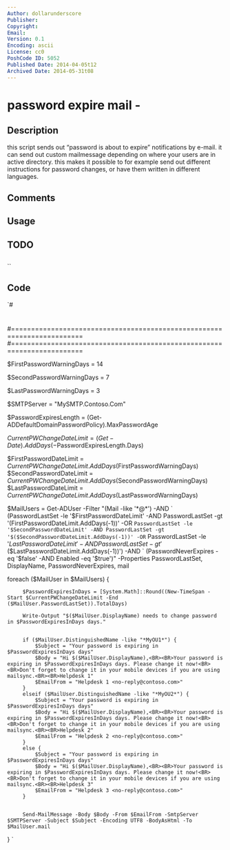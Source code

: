 ```yaml
---
Author: dollarunderscore
Publisher: 
Copyright: 
Email: 
Version: 0.1
Encoding: ascii
License: cc0
PoshCode ID: 5052
Published Date: 2014-04-05t12
Archived Date: 2014-05-31t08
---
```


# password expire mail - 

## Description

this script sends out “password is about to expire” notifications by e-mail. it can send out custom mailmessage depending on where your users are in active directory. this makes it possible to for example send out different instructions for password changes, or have them written in different languages.

## Comments



## Usage



## TODO



## 

``

## Code

`#
 #
 #========================================================================
 #========================================================================
 
 
 $FirstPasswordWarningDays = 14
 
 $SecondPasswordWarningDays = 7
 
 $LastPasswordWarningDays = 3
 
 $SMTPServer = "MySMTP.Contoso.Com"
 
 $PasswordExpiresLength = (Get-ADDefaultDomainPasswordPolicy).MaxPasswordAge
 
 $CurrentPWChangeDateLimit = (Get-Date).AddDays(-$PasswordExpiresLength.Days)
 
 $FirstPasswordDateLimit = $CurrentPWChangeDateLimit.AddDays($FirstPasswordWarningDays)
 $SecondPasswordDateLimit = $CurrentPWChangeDateLimit.AddDays($SecondPasswordWarningDays)
 $LastPasswordDateLimit = $CurrentPWChangeDateLimit.AddDays($LastPasswordWarningDays)
 
 $MailUsers = Get-ADUser -Filter "(Mail -like '*@*') -AND `
                                 (PasswordLastSet -le '$FirstPasswordDateLimit' -AND PasswordLastSet -gt '$($FirstPasswordDateLimit.AddDays(-1))' -OR `
                                 PasswordLastSet -le '$SecondPasswordDateLimit' -AND PasswordLastSet -gt '$($SecondPasswordDateLimit.AddDays(-1))' -OR `
                                 PasswordLastSet -le '$LastPasswordDateLimit' -AND PasswordLastSet -gt '$($LastPasswordDateLimit.AddDays(-1))') -AND `
                                 (PasswordNeverExpires -eq '$false' -AND Enabled -eq '$true')" -Properties PasswordLastSet, DisplayName, PasswordNeverExpires, mail
 
 foreach ($MailUser in $MailUsers) {
 
         $PasswordExpiresInDays = [System.Math]::Round((New-TimeSpan -Start $CurrentPWChangeDateLimit -End ($MailUser.PasswordLastSet)).TotalDays)
 
         Write-Output "$($MailUser.DisplayName) needs to change password in $PasswordExpiresInDays days."
 
 
         if ($MailUser.DistinguishedName -like "*MyOU1*") {
             $Subject = "Your password is expiring in $PasswordExpiresInDays days"
             $Body = "Hi $($MailUser.DisplayName),<BR><BR>Your password is expiring in $PasswordExpiresInDays days. Please change it now!<BR><BR>Don't forget to change it in your mobile devices if you are using mailsync.<BR><BR>Helpdesk 1"
             $EmailFrom = "Helpdesk 1 <no-reply@contoso.com>"
         }
         elseif ($MailUser.DistinguishedName -like "*MyOU2*") {
             $Subject = "Your password is expiring in $PasswordExpiresInDays days"
             $Body = "Hi $($MailUser.DisplayName),<BR><BR>Your password is expiring in $PasswordExpiresInDays days. Please change it now!<BR><BR>Don't forget to change it in your mobile devices if you are using mailsync.<BR><BR>Helpdesk 2"
             $EmailFrom = "Helpdesk 2 <no-reply@contoso.com>"
         }
         else {
             $Subject = "Your password is expiring in $PasswordExpiresInDays days"
             $Body = "Hi $($MailUser.DisplayName),<BR><BR>Your password is expiring in $PasswordExpiresInDays days. Please change it now!<BR><BR>Don't forget to change it in your mobile devices if you are using mailsync.<BR><BR>Helpdesk 3"
             $EmailFrom = "Helpdesk 3 <no-reply@contoso.com>"
         }
 
 
         Send-MailMessage -Body $Body -From $EmailFrom -SmtpServer $SMTPServer -Subject $Subject -Encoding UTF8 -BodyAsHtml -To $MailUser.mail
 
 }
`

